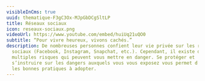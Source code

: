 ```yaml
---
visibleInCms: true
uuid: thematique-F3gC3Ox-MJpGbDCgSltLP
title: Réseaux sociaux
icon: reseaux-sociaux.png
videoUrl: https://www.youtube.com/embed/huiUq21uQO0
subtitle: “Pour vivre heureux, vivons cachés.”
description: De nombreuses personnes confient leur vie privée sur les réseaux
  sociaux (Facebook, Instagram, Snapchat, etc.). Cependant, il existe de
  multiples risques qui peuvent vous mettre en danger. Se protéger et
  s’instruire sur les dangers auxquels vous vous exposez vous permet d’établir
  les bonnes pratiques à adopter.
---
```

